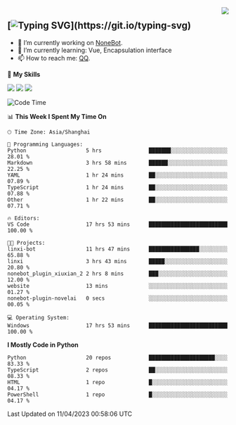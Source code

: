 <a href="#">
  <img align="right" src="https://github-readme-stats.vercel.app/api?username=mute23-code&count_private=true&show_icons=true&bg_color=15,f2f7fd,E0EAFC" />
</a>

[![Typing SVG](https://readme-typing-svg.herokuapp.com?size=25&duration=2500&color=8C43EA&vCenter=true&width=200&height=40&lines=Hi+there+%F0%9F%91%8B%F0%9F%8F%BB;I'm+mute.)](https://git.io/typing-svg)
-----


- 🔭 I’m currently working on [NoneBot](https://github.com/nonebot).
- 🌱 I’m currently learning: Vue, Encapsulation interface
- 📫 How to reach me: [QQ](http://wpa.qq.com/msgrd?v=3&uin=2740324073&site=qq&menu=yes).


🌟 **My Skills** 

![](https://img.shields.io/badge/-Python-3e74a2?style=flat-square&logo=Python&logoColor=fff)
![](https://img.shields.io/badge/-Node.js-339933?style=flat-square&logo=Node.js&logoColor=fff)
![](https://img.shields.io/badge/-Vue-4fc08d?style=flat-square&logo=Vue.js&logoColor=fff)

<!--START_SECTION:waka-->
![Code Time](http://img.shields.io/badge/Code%20Time-107%20hrs%2023%20mins-blue)

📊 **This Week I Spent My Time On** 

```text
🕑︎ Time Zone: Asia/Shanghai

💬 Programming Languages: 
Python                   5 hrs               ███████░░░░░░░░░░░░░░░░░░   28.01 % 
Markdown                 3 hrs 58 mins       ██████░░░░░░░░░░░░░░░░░░░   22.25 % 
YAML                     1 hr 24 mins        ██░░░░░░░░░░░░░░░░░░░░░░░   07.89 % 
TypeScript               1 hr 24 mins        ██░░░░░░░░░░░░░░░░░░░░░░░   07.88 % 
Other                    1 hr 22 mins        ██░░░░░░░░░░░░░░░░░░░░░░░   07.71 % 

🔥 Editors: 
VS Code                  17 hrs 53 mins      █████████████████████████   100.00 % 

🐱‍💻 Projects: 
linxi-bot                11 hrs 47 mins      ████████████████░░░░░░░░░   65.88 % 
linxi                    3 hrs 43 mins       █████░░░░░░░░░░░░░░░░░░░░   20.80 % 
nonebot_plugin_xiuxian_2 2 hrs 8 mins        ███░░░░░░░░░░░░░░░░░░░░░░   12.00 % 
website                  13 mins             ░░░░░░░░░░░░░░░░░░░░░░░░░   01.27 % 
nonebot-plugin-novelai   0 secs              ░░░░░░░░░░░░░░░░░░░░░░░░░   00.05 % 

💻 Operating System: 
Windows                  17 hrs 53 mins      █████████████████████████   100.00 % 
```

**I Mostly Code in Python** 

```text
Python                   20 repos            █████████████████████░░░░   83.33 % 
TypeScript               2 repos             ██░░░░░░░░░░░░░░░░░░░░░░░   08.33 % 
HTML                     1 repo              █░░░░░░░░░░░░░░░░░░░░░░░░   04.17 % 
PowerShell               1 repo              █░░░░░░░░░░░░░░░░░░░░░░░░   04.17 % 
```




 Last Updated on 11/04/2023 00:58:06 UTC
<!--END_SECTION:waka-->
